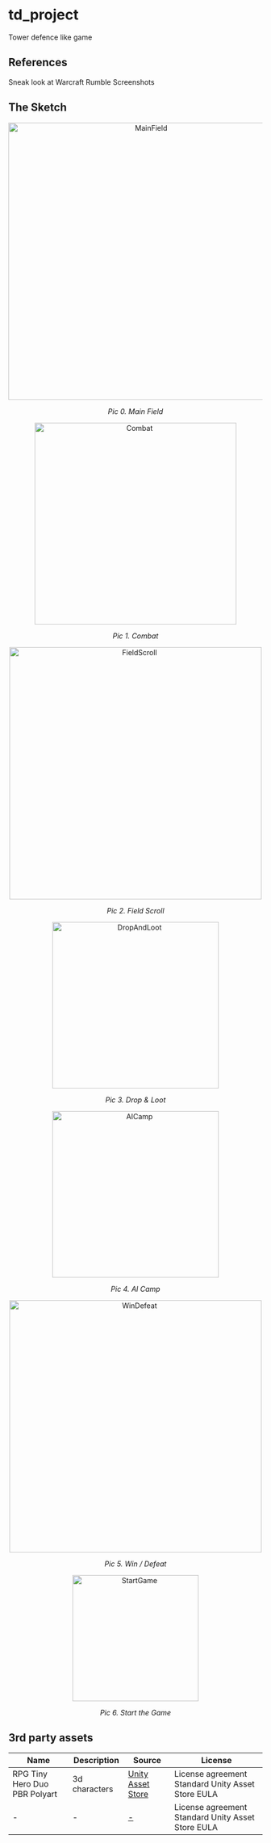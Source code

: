 # td_project
Tower defence like game

## References

Sneak look at Warcraft Rumble Screenshots

## The Sketch

<div align="center">
<img alt="MainField" src="Assets/Docs/Sketch/0.png" width="550">

_Pic 0. Main Field_
</div>

<div align="center">
<img alt="Combat" src="Assets/Docs/Sketch/1.png" width="400">

_Pic 1. Combat_
</div>

<div align="center">
<img alt="FieldScroll" src="Assets/Docs/Sketch/2.png" width="500">

_Pic 2. Field Scroll_
</div>

<div align="center">
<img alt="DropAndLoot" src="Assets/Docs/Sketch/3.png" width="330">

_Pic 3. Drop & Loot_
</div>

<div align="center">
<img alt="AICamp" src="Assets/Docs/Sketch/4.png" width="330">

_Pic 4. AI Camp_
</div>

<div align="center">
<img alt="WinDefeat" src="Assets/Docs/Sketch/5.png" width="500">

_Pic 5. Win / Defeat_
</div>

<div align="center">
<img alt="StartGame" src="Assets/Docs/Sketch/6.png" width="250">

_Pic 6. Start the Game_
</div>

## 3rd party assets

| Name | Description | Source | License |
|---|---|---|---|
| RPG Tiny Hero Duo PBR Polyart | 3d characters | [Unity Asset Store](https://assetstore.unity.com/packages/3d/characters/humanoids/rpg-tiny-hero-duo-pbr-polyart-225148) | License agreement Standard Unity Asset Store EULA |
| - | - | [-](-) | License agreement Standard Unity Asset Store EULA |
